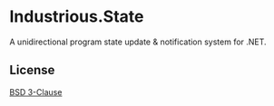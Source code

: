 # Industrious.State

A unidirectional program state update & notification system for .NET.

## License

[BSD 3-Clause](./LICENSE.txt)
